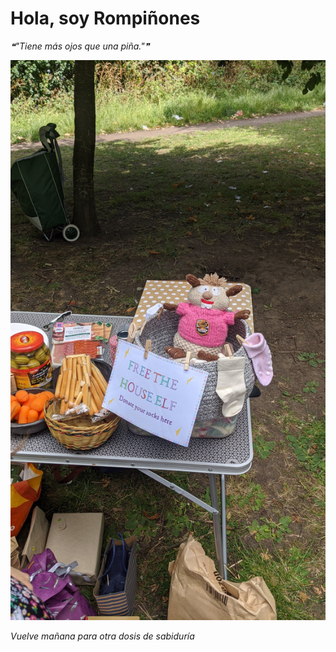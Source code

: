 # Hola, soy Rompiñones

<!--STARTS_HERE_QUOTE_README-->
<i>❝"Tiene más ojos que una piña."❞</i>
<!--ENDS_HERE_QUOTE_README-->

<!--START_SECTION:update_image-->
![alt text](https://raw.githubusercontent.com/focaalvarez/rompinones/main/.github/images/IMG_20220703_141425.jpg?raw=true)
<!--END_SECTION:update_image-->

*Vuelve mañana para otra dosis de sabiduría*
